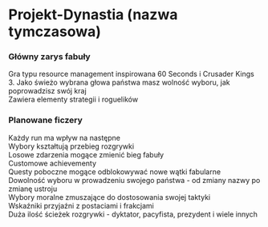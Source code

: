 # Projekt-Dynastia (nazwa tymczasowa)

### Główny zarys fabuły
Gra typu resource management inspirowana 60 Seconds i Crusader Kings 3. Jako świeżo wybrana głowa państwa masz wolność wyboru, jak poprowadzisz swój kraj<br>
Zawiera elementy strategii i roguelików<br>

### Planowane ficzery
Każdy run ma wpływ na następne<br>
Wybory kształtują przebieg rozgrywki<br>
Losowe zdarzenia mogące zmienić bieg fabuły<br>
Customowe achievementy<br>
Questy poboczne mogące odblokowywać nowe wątki fabularne<br>
Dowolność wyboru w prowadzeniu swojego państwa - od zmiany nazwy po zmianę ustroju<br>
Wybory moralne zmuszające do dostosowania swojej taktyki<br>
Wskaźniki przyjaźni z postaciami i frakcjami<br>
Duża ilość ścieżek rozgrywki - dyktator, pacyfista, prezydent i wiele innych<br>
